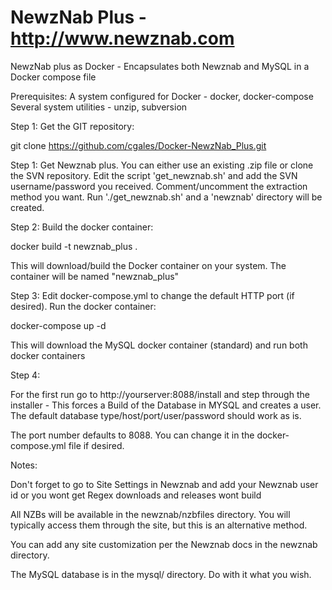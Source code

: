 # NewzNab Plus - http://www.newznab.com
NewzNab plus as Docker - Encapsulates both Newznab and MySQL in a Docker compose file

Prerequisites:
  A system configured for Docker - docker, docker-compose
  Several system utilities - unzip, subversion

Step 1:
  Get the GIT repository:

git clone https://github.com/cgales/Docker-NewzNab_Plus.git

Step 1:
  Get Newznab plus. You can either use an existing .zip file or clone the SVN repository.
  Edit the script 'get_newznab.sh' and add the SVN username/password you received. Comment/uncomment the extraction method you want.
  Run './get_newznab.sh' and a 'newznab' directory will be created.

Step 2:
  Build the docker container:

docker build -t newznab_plus .

  This will download/build the Docker container on your system. The container will be named "newznab_plus"

Step 3:
  Edit docker-compose.yml to change the default HTTP port (if desired).
  Run the docker container:

docker-compose up -d

  This will download the MySQL docker container (standard) and run both docker containers

Step 4:

For the first run go to http://yourserver:8088/install and step through the installer - This forces a Build of the Database in MYSQL and creates a user.
The default database type/host/port/user/password should work as is.

The port number defaults to 8088. You can change it in the docker-compose.yml file if desired.

Notes:

Don't forget to go to Site Settings in Newznab and add your Newznab user id or you wont get Regex downloads and releases wont build

All NZBs will be available in the newznab/nzbfiles directory. You will typically access them through the site, but this is an alternative method.

You can add any site customization per the Newznab docs in the newznab directory.

The MySQL database is in the mysql/ directory. Do with it what you wish.

